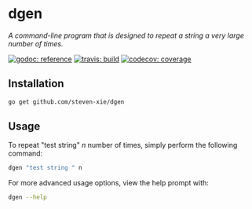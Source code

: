 # dgen

_A command-line program that is designed to repeat a string a very large
number of times._

[![godoc: reference][doc-img]][doc]
[![travis: build][travis-img]][travis]
[![codecov: coverage][codecov-img]][codecov]

## Installation

```bash
go get github.com/steven-xie/dgen
```

## Usage

To repeat "test string" _n_ number of times, simply perform the following command:

```bash
dgen "test string " n
```

For more advanced usage options, view the help prompt with:

```bash
dgen --help
```

[doc-img]: https://godoc.org/github.com/steven-xie/dgen?status.svg
[doc]: https://godoc.org/github.com/steven-xie/dgen
[travis-img]: https://travis-ci.org/steven-xie/dgen.svg?branch=master
[travis]: https://travis-ci.org/steven-xie/dgen
[codecov-img]: https://codecov.io/gh/steven-xie/dgen/branch/master/graph/badge.svg
[codecov]: https://codecov.io/gh/steven-xie/dgen
